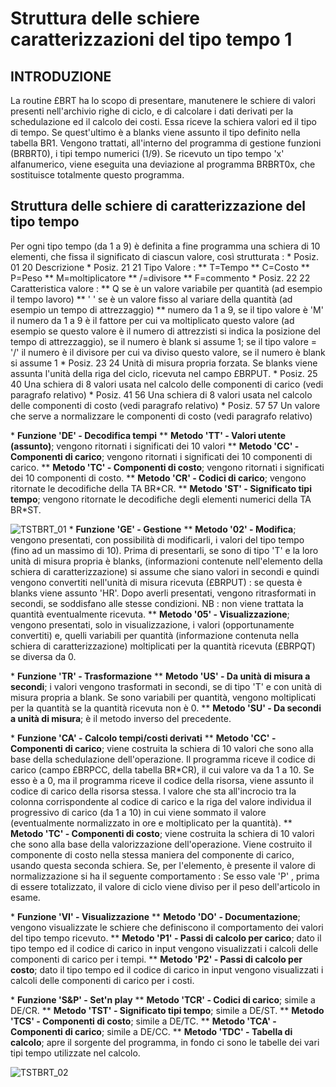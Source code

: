 # Struttura delle schiere caratterizzazioni del tipo tempo 1
## INTRODUZIONE
La routine £BRT ha lo scopo di presentare, manutenere le schiere di valori presenti nell'archivio righe di ciclo, e di calcolare i dati derivati per la schedulazione ed il calcolo dei costi.
Essa riceve la schiera valori ed il tipo di tempo. Se quest'ultimo è a blanks viene assunto il tipo definito nella tabella BR1.
Vengono trattati, all'interno del programma di gestione funzioni (BRBRT0), i tipi tempo numerici (1/9).
Se ricevuto un tipo tempo 'x' alfanumerico, viene eseguita una deviazione al programma BRBRT0x, che sostituisce totalmente questo programma.
## Struttura delle schiere di caratterizzazione del tipo tempo
Per ogni tipo tempo (da 1 a 9) è definita a fine programma una schiera di 10 elementi, che fissa il significato di ciascun valore, così strutturata : 
 \* Posiz.    01   20   Descrizione
 \* Posiz.    21   21   Tipo Valore : 
 \*\* T=Tempo
 \*\* C=Costo
 \*\* P=Peso
 \*\* M=moltiplicatore
 \*\* /=divisore
 \*\* F=commento
 \* Posiz.    22   22  Caratteristica valore : 
 \*\* Q se è un valore variabile per quantità (ad esempio il tempo lavoro)
 \*\* ' ' se è un valore fisso al variare della quantità (ad esempio un tempo di attrezzaggio)
 \*\* numero da 1 a 9, se il tipo valore è 'M' il numero da 1 a 9 è il fattore per cui va moltiplicato questo valore (ad esempio se questo valore è il numero di attrezzisti si indica la posizione del tempo di attrezzaggio), se il numero è blank si assume 1; se il tipo valore = '/' il numero è il divisore per cui va diviso questo valore, se il numero è blank si assume 1
 \* Posiz.    23   24   Unità di misura propria forzata. Se blanks viene assunta l'unità della riga del ciclo, ricevuta nel campo £BRPUT.
 \* Posiz.    25   40   Una schiera di 8 valori usata nel calcolo delle componenti di carico (vedi paragrafo relativo)
 \* Posiz.    41   56   Una schiera di 8 valori usata nel calcolo delle componenti di costo (vedi paragrafo relativo)
 \* Posiz.    57   57   Un valore che serve a normalizzare le componenti di costo (vedi paragrafo relativo)

 \* **Funzione 'DE' - Decodifica tempi**
 \*\* __Metodo 'TT' - Valori utente (assunto)__; vengono ritornati i significati dei 10 valori
 \*\* __Metodo 'CC' - Componenti di carico__; vengono ritornati i significati dei 10 componenti di carico.
 \*\* __Metodo 'TC' - Componenti di costo__; vengono ritornati i significati dei 10 componenti di costo.
 \*\* __Metodo 'CR' - Codici di carico__; vengono ritornate le decodifiche della TA BR\*CR.
 \*\* __Metodo 'ST' - Significato tipi tempo__; vengono ritornate le decodifiche degli elementi numerici della TA BR\*ST.

![TSTBRT_01](http://localhost:3000/immagini/MBDOC_OGG-P_TSTBRT/TSTBRT_01.png)
 \* **Funzione 'GE' - Gestione**
 \*\* __Metodo '02' - Modifica__; vengono presentati, con possibilità di modificarli, i valori del tipo tempo (fino ad un massimo di 10). Prima di presentarli, se sono di tipo 'T' e la loro unità di misura propria è blanks, (informazioni contenute nell'elemento della schiera di caratterizzazione) si assume che siano valori in secondi e quindi vengono convertiti nell'unità di misura ricevuta (£BRPUT) :  se questa è blanks viene assunto 'HR'. Dopo averli presentati, vengono ritrasformati in secondi, se soddisfano alle stesse condizioni. NB :  non viene trattata la quantità eventualmente ricevuta.
 \*\* __Metodo '05' - Visualizzazione__; vengono presentati, solo in visualizzazione, i valori (opportunamente convertiti) e, quelli variabili per quantità (informazione contenuta nella schiera di caratterizzazione) moltiplicati per la quantità ricevuta (£BRPQT) se diversa da 0.

 \* **Funzione 'TR' - Trasformazione**
 \*\* __Metodo 'US' - Da unità di misura a secondi__; i valori vengono trasformati in secondi, se di tipo 'T' e con unità di misura propria a blank. Se sono variabili per quantità, vengono moltiplicati per la quantità se la quantità ricevuta non è 0.
 \*\* __Metodo 'SU' - Da secondi a unità di misura__; è il metodo inverso del precedente.

 \* **Funzione 'CA' - Calcolo tempi/costi derivati**
 \*\* __Metodo 'CC' - Componenti di carico__; viene costruita la schiera di 10 valori che sono alla base della schedulazione dell'operazione. Il programma riceve il codice di carico (campo £BRPCC, della tabella BR\*CR), il cui valore va da 1 a 10. Se esso è a 0, ma il programma riceve il codice della risorsa, viene assunto il codice di carico della risorsa stessa. l valore che sta all'incrocio tra la colonna corrispondente al codice di carico e la riga del valore individua il progressivo di carico (da 1 a 10) in cui viene sommato il valore (eventualmente normalizzato in ore e moltiplicato per la quantità).
 \*\* __Metodo 'TC' - Componenti di costo__; viene costruita la schiera di 10 valori che sono alla base della valorizzazione dell'operazione. Viene costruito il componente di costo nella stessa maniera del componente di carico, usando questa seconda schiera. Se, per l'elemento, è presente il valore di normalizzazione si ha il seguente comportamento :  Se esso vale 'P' , prima di essere totalizzato, il valore di ciclo viene diviso per il peso dell'articolo in esame.

 \* **Funzione 'VI' - Visualizzazione**
 \*\* __Metodo 'DO' - Documentazione__; vengono visualizzate le schiere che definiscono il comportamento dei valori del tipo tempo ricevuto.
 \*\* __Metodo 'P1' - Passi di calcolo per carico__; dato il tipo tempo ed il codice di carico in input vengono visualizzati i calcoli delle componenti di carico per i tempi.
 \*\* __Metodo 'P2' - Passi di calcolo per costo__; dato il tipo tempo ed il codice di carico in input vengono visualizzati i calcoli delle componenti di carico per i costi.

 \* **Funzione 'S&P' - Set'n play**
 \*\* __Metodo 'TCR' - Codici di carico__; simile a DE/CR.
 \*\* __Metodo 'TST' - Significato tipi tempo__; simile a DE/ST.
 \*\* __Metodo 'TCS' - Componenti di costo__; simile a DE/TC.
 \*\* __Metodo 'TCA' - Componenti di carico__; simile a DE/CC.
 \*\* __Metodo 'TDC' - Tabella di calcolo__; apre il sorgente del programma, in fondo ci sono le tabelle dei vari tipi tempo utilizzate nel calcolo.

![TSTBRT_02](http://localhost:3000/immagini/MBDOC_OGG-P_TSTBRT/TSTBRT_02.png)